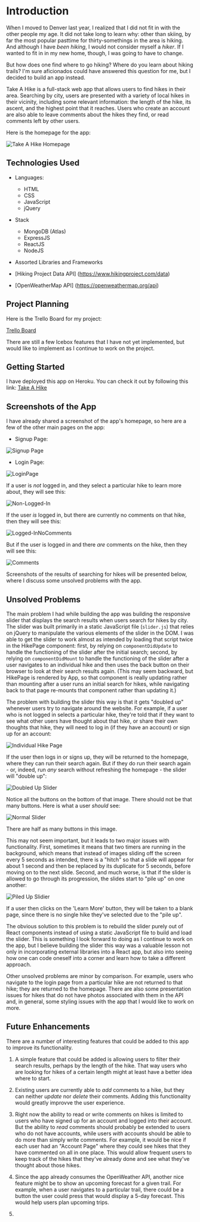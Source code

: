 # Introduction

When I moved to Denver last year, I realized that I did not fit in with the other people my age. It did not take long to learn why: other than skiing, by far the most popular pasttime for thirty-somethings in the area is hiking. And although I have *been hiking*, I would not consider myself a *hiker*. If I wanted to fit in in my new home, though, I was going to have to change.

But how does one find where to go hiking? Where do you learn about hiking trails? I'm sure aficionados could have answered this question for me, but I decided to build an app instead.

Take A Hike is a full-stack web app that allows users to find hikes in their area. Searching by city, users are presented with a variety of local hikes in their vicinity, including some relevant information: the length of the hike, its ascent, and the highest point that it reaches. Users who create an account are also able to leave comments about the hikes they find, or read comments left by other users.

Here is the homepage for the app:

![Take A Hike Homepage](https://i.imgur.com/JxAsbuK.jpg)

## Technologies Used

* Languages:
    * HTML
    * CSS
    * JavaScript
    * jQuery

* Stack
    * MongoDB (Atlas)
    * ExpressJS
    * ReactJS
    * NodeJS

* Assorted Libraries and Frameworks

* [Hiking Project Data API] (https://www.hikingproject.com/data)
* [OpenWeatherMap API] (https://openweathermap.org/api)

## Project Planning

Here is the Trello Board for my project:

[Trello Board](https://trello.com/b/YNRvW87u/ga-project-3)

There are still a few Icebox features that I have not yet implemented, but would like to implement as I continue to work on the project.

## Getting Started

I have deployed this app on Heroku. You can check it out by following this link: [Take A Hike](https://infinite-fortress-44591.herokuapp.com/)

## Screenshots of the App

I have already shared a screenshot of the app's homepage, so here are a few of the other main pages on the app:

* Signup Page:

![Signup Page](https://i.imgur.com/ZfnRIel.jpg)

* Login Page:

![LoginPage](https://i.imgur.com/y6dFFOq.jpg)

If a user is *not* logged in, and they select a particular hike to learn more about, they will see this:

![Non-Logged-In](https://i.imgur.com/5klFjcL.jpg)

If the user *is* logged in, but there are currently no comments on that hike, then they will see this:

![Logged-InNoComments](https://i.imgur.com/OAmiDZ4.jpg)

But if the user is logged in and there *are* comments on the hike, then they will see this:

![Comments](https://i.imgur.com/QhVBciQ.jpg)

Screenshots of the results of searching for hikes will be presented below, where I discuss some unsolved problems with the app.

## Unsolved Problems

The main problem I had while building the app was building the responsive slider that displays the search results when users search for hikes by city. The slider was built primarily in a static JavaScript file (`slider.js`) that relies on jQuery to manipulate the various elements of the slider in the DOM. I was able to get the slider to work almost as intended by loading that script twice in the HikePage component: first, by relying on `componentDidUpdate` to handle the functioning of the slider after the initial search; second, by relying on `componentDidMount` to handle the functioning of the slider after a user navigates to an individual hike and then uses the back button on their browser to look at their search results again. (This may seem backward, but HikePage is rendered by App, so that component is really updating rather than mounting after a user runs an initial search for hikes, while navigating back to that page re-mounts that component rather than updating it.)

The problem with building the slider this way is that it gets "doubled up" whenever users try to navigate around the website. For example, if a user who is not logged in selects a particular hike, they're told that if they want to see what other users have thought about that hike, or share their own thoughts that hike, they will need to log in (if they have an account) or sign up for an account:

![Individual Hike Page](https://i.imgur.com/mvKEggg.jpg)

If the user then logs in or signs up, they will be returned to the homepage, where they can run their search again. But if they do run their search again - or, indeed, run *any* search without refreshing the homepage - the slider will "double up":

![Doubled Up Slider](https://i.imgur.com/6PlZhbx.jpg)

Notice all the buttons on the bottom of that image. There should not be that many buttons. Here is what a user *should* see:

![Normal Slider](https://i.imgur.com/uwahXLm.jpg)

There are half as many buttons in this image.

This may not seem important, but it leads to two major issues with functionality. First, sometimes it means that two timers are running in the background, which means that instead of images sliding off the screen every 5 seconds as intended, there is a "hitch" so that a slide will appear for about 1 second and then be replaced by its duplicate for 5 seconds, before moving on to the next slide. Second, and much worse, is that if the slider is allowed to go through its progression, the slides start to "pile up" on one another:

![Piled Up Slidier](https://i.imgur.com/1enL3Qh.jpg)

If a user then clicks on the 'Learn More' button, they will be taken to a blank page, since there is no single hike they've selected due to the "pile up".

The obvious solution to this problem is to rebuild the slider purely out of React components instead of using a static JavaScript file to build and load the slider. This is something I look forward to doing as I continue to work on the app, but I believe building the slider this way was a valuable lesson not only in incorporating external libraries into a React app, but also into seeing how one can code oneself into a corner and learn how to take a different approach.

Other unsolved problems are minor by comparison. For example, users who navigate to the login page from a particular hike are not returned to that hike; they are returned to the homepage. There are also some presentation issues for hikes that do not have photos associated with them in the API and, in general, some styling issues with the app that I would like to work on more.

## Future Enhancements

There are a number of interesting features that could be added to this app to improve its functionality.

1. A simple feature that could be added is allowing users to filter their search results, perhaps by the length of the hike. That way users who are looking for hikes of a certain length might at least have a better idea where to start.

2. Existing users are currently able to *add* comments to a hike, but they can neither *update* nor *delete* their comments. Adding this functionality would greatly improvve the user experience.

3. Right now the ability to read or write comments on hikes is limited to users who have signed up for an account and logged into their account. But the ability to *read* comments should probably be extended to users who do not have accounts, while users *with* accounts should be able to do more than simply write comments. For example, it would be nice if each user had an "Account Page" where they could see hikes that they have commented on all in one place. This would allow frequent users to keep track of the hikes that they've already done and see what they've thought about those hikes.

4. Since the app already consumes the OpenWeather API, another nice feature might be to show an upcoming forecast for a given trail. For example, when a user navigates to a particular trail, there could be a button the user could press that would display a 5-day forecast. This would help users plan upcoming trips.

5. 